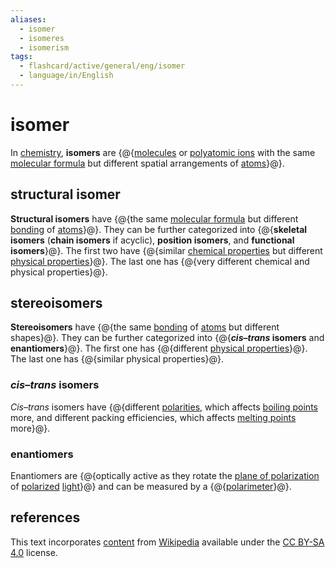 ```yaml
---
aliases:
  - isomer
  - isomeres
  - isomerism
tags:
  - flashcard/active/general/eng/isomer
  - language/in/English
---
```


# isomer

In [chemistry](chemistry.md), __isomers__ are {@{[molecules](molecule.md) or [polyatomic ions](polyatomic%20ion.md) with the same [molecular formula](chemical%20formula.md#molecular%20formula) but different spatial arrangements of [atoms](atom.md)}@}.

## structural isomer

__Structural isomers__ have {@{the same [molecular formula](chemical%20formula.md#molecular%20formula) but different [bonding](chemical%20bond.md) of [atoms](atom.md)}@}. They can be further categorized into {@{__skeletal isomers__ (__chain isomers__ if acyclic), __position isomers__, and __functional isomers__}@}. The first two have {@{similar [chemical properties](chemical%20property.md) but different [physical properties](physical%20property.md)}@}. The last one has {@{very different chemical and physical properties}@}.

## stereoisomers

__Stereoisomers__ have {@{the same [bonding](chemical%20bond.md) of [atoms](atom.md) but different shapes}@}. They can be further categorized into {@{___cis_–_trans_ isomers__ and __enantiomers__}@}. The first one has {@{different [physical properties](physical%20property.md)}@}. The last one has {@{similar physical properties}@}.

### _cis_–_trans_ isomers

_Cis_–_trans_ isomers have {@{different [polarities](chemical%20polarity.md), which affects [boiling points](boiling%20point.md) more, and different packing efficiencies, which affects [melting points](melting%20point.md) more}@}.

### enantiomers

Enantiomers are {@{optically active as they rotate the [plane of polarization](plane%20of%20polarization.md) of [polarized](polarization%20(physics).md) [light](light.md)}@} and can be measured by a {@{[polarimeter](polarimeter.md)}@}.

## references

This text incorporates [content](https://en.wikipedia.org/wiki/isomer) from [Wikipedia](Wikipedia.md) available under the [CC BY-SA 4.0](https://creativecommons.org/licenses/by-sa/4.0/) license.
